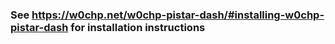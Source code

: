 ### See https://w0chp.net/w0chp-pistar-dash/#installing-w0chp-pistar-dash for installation instructions

